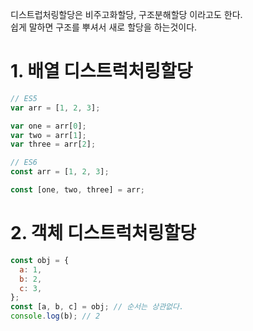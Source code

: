 디스트럽처링할당은 비주고화할당, 구조분해할당 이라고도 한다. <br/>
쉽게 말하면 구조를 뿌셔서 새로 할당을 하는것이다. <br/>

# 1. 배열 디스트럭처링할당

```javascript
// ES5
var arr = [1, 2, 3];

var one = arr[0];
var two = arr[1];
var three = arr[2];

// ES6
const arr = [1, 2, 3];

const [one, two, three] = arr;
```

# 2. 객체 디스트럭처링할당

```javascript
const obj = {
  a: 1,
  b: 2,
  c: 3,
};
const [a, b, c] = obj; // 순서는 상관없다.
console.log(b); // 2
```
